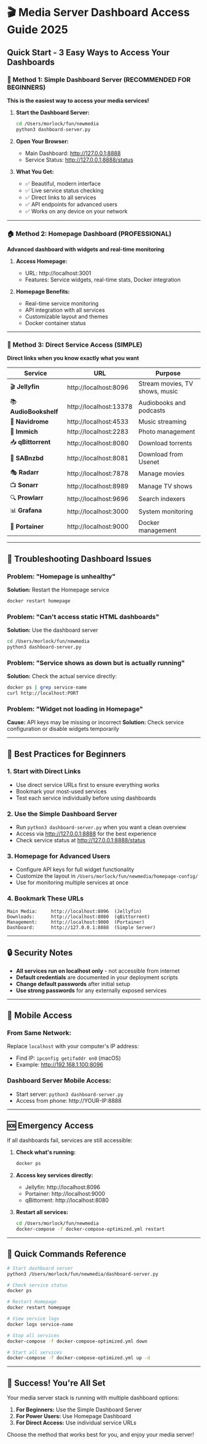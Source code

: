 # 🎬 Media Server Dashboard Access Guide 2025

## Quick Start - 3 Easy Ways to Access Your Dashboards

### 🚀 Method 1: Simple Dashboard Server (RECOMMENDED FOR BEGINNERS)

**This is the easiest way to access your media services!**

1. **Start the Dashboard Server:**
   ```bash
   cd /Users/morlock/fun/newmedia
   python3 dashboard-server.py
   ```

2. **Open Your Browser:**
   - Main Dashboard: http://127.0.0.1:8888
   - Service Status: http://127.0.0.1:8888/status

3. **What You Get:**
   - ✅ Beautiful, modern interface
   - ✅ Live service status checking
   - ✅ Direct links to all services
   - ✅ API endpoints for advanced users
   - ✅ Works on any device on your network

---

### 🏠 Method 2: Homepage Dashboard (PROFESSIONAL)

**Advanced dashboard with widgets and real-time monitoring**

1. **Access Homepage:**
   - URL: http://localhost:3001
   - Features: Service widgets, real-time stats, Docker integration

2. **Homepage Benefits:**
   - Real-time service monitoring
   - API integration with all services
   - Customizable layout and themes
   - Docker container status

---

### 📝 Method 3: Direct Service Access (SIMPLE)

**Direct links when you know exactly what you want**

| Service | URL | Purpose |
|---------|-----|---------|
| 🎬 **Jellyfin** | http://localhost:8096 | Stream movies, TV shows, music |
| 📚 **AudioBookshelf** | http://localhost:13378 | Audiobooks and podcasts |
| 🎵 **Navidrome** | http://localhost:4533 | Music streaming |
| 📸 **Immich** | http://localhost:2283 | Photo management |
| 📥 **qBittorrent** | http://localhost:8080 | Download torrents |
| 📰 **SABnzbd** | http://localhost:8081 | Download from Usenet |
| 🎭 **Radarr** | http://localhost:7878 | Manage movies |
| 📺 **Sonarr** | http://localhost:8989 | Manage TV shows |
| 🔍 **Prowlarr** | http://localhost:9696 | Search indexers |
| 📊 **Grafana** | http://localhost:3000 | System monitoring |
| 🐳 **Portainer** | http://localhost:9000 | Docker management |

---

## 🔧 Troubleshooting Dashboard Issues

### Problem: "Homepage is unhealthy"
**Solution:** Restart the Homepage service
```bash
docker restart homepage
```

### Problem: "Can't access static HTML dashboards"
**Solution:** Use the dashboard server
```bash
cd /Users/morlock/fun/newmedia
python3 dashboard-server.py
```

### Problem: "Service shows as down but is actually running"
**Solution:** Check the actual service directly:
```bash
docker ps | grep service-name
curl http://localhost:PORT
```

### Problem: "Widget not loading in Homepage"
**Cause:** API keys may be missing or incorrect
**Solution:** Check service configuration or disable widgets temporarily

---

## 🌟 Best Practices for Beginners

### 1. **Start with Direct Links**
- Use direct service URLs first to ensure everything works
- Bookmark your most-used services
- Test each service individually before using dashboards

### 2. **Use the Simple Dashboard Server**
- Run `python3 dashboard-server.py` when you want a clean overview
- Access via http://127.0.0.1:8888 for the best experience
- Check service status at http://127.0.0.1:8888/status

### 3. **Homepage for Advanced Users**
- Configure API keys for full widget functionality
- Customize the layout in `/Users/morlock/fun/newmedia/homepage-config/`
- Use for monitoring multiple services at once

### 4. **Bookmark These URLs**
```
Main Media:     http://localhost:8096  (Jellyfin)
Downloads:      http://localhost:8080  (qBittorrent)
Management:     http://localhost:9000  (Portainer)
Dashboard:      http://127.0.0.1:8888  (Simple Server)
```

---

## 🔒 Security Notes

- **All services run on localhost only** - not accessible from internet
- **Default credentials** are documented in your deployment scripts
- **Change default passwords** after initial setup
- **Use strong passwords** for any externally exposed services

---

## 📱 Mobile Access

### From Same Network:
Replace `localhost` with your computer's IP address:
- Find IP: `ipconfig getifaddr en0` (macOS)
- Example: http://192.168.1.100:8096

### Dashboard Server Mobile Access:
- Start server: `python3 dashboard-server.py`
- Access from phone: http://YOUR-IP:8888

---

## 🆘 Emergency Access

If all dashboards fail, services are still accessible:

1. **Check what's running:**
   ```bash
   docker ps
   ```

2. **Access key services directly:**
   - Jellyfin: http://localhost:8096
   - Portainer: http://localhost:9000
   - qBittorrent: http://localhost:8080

3. **Restart all services:**
   ```bash
   cd /Users/morlock/fun/newmedia
   docker-compose -f docker-compose-optimized.yml restart
   ```

---

## 🎯 Quick Commands Reference

```bash
# Start dashboard server
python3 /Users/morlock/fun/newmedia/dashboard-server.py

# Check service status
docker ps

# Restart Homepage
docker restart homepage

# View service logs
docker logs service-name

# Stop all services
docker-compose -f docker-compose-optimized.yml down

# Start all services
docker-compose -f docker-compose-optimized.yml up -d
```

---

## 🎉 Success! You're All Set

Your media server stack is running with multiple dashboard options:

1. **For Beginners:** Use the Simple Dashboard Server
2. **For Power Users:** Use Homepage Dashboard  
3. **For Direct Access:** Use individual service URLs

Choose the method that works best for you, and enjoy your media server!